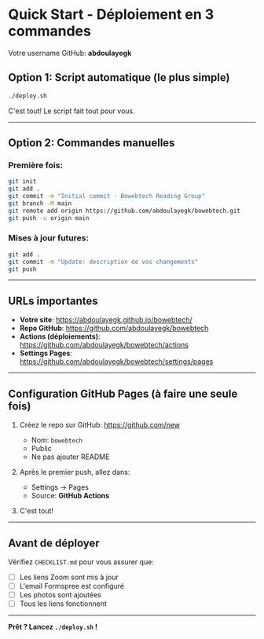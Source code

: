 # Quick Start - Déploiement en 3 commandes

Votre username GitHub: **abdoulayegk**

## Option 1: Script automatique (le plus simple)

```bash
./deploy.sh
```

C'est tout! Le script fait tout pour vous.

---

## Option 2: Commandes manuelles

### Première fois:

```bash
git init
git add .
git commit -m "Initial commit - Bowebtech Reading Group"
git branch -M main
git remote add origin https://github.com/abdoulayegk/bowebtech.git
git push -u origin main
```

### Mises à jour futures:

```bash
git add .
git commit -m "Update: description de vos changements"
git push
```

---

## URLs importantes

- **Votre site**: https://abdoulayegk.github.io/bowebtech/
- **Repo GitHub**: https://github.com/abdoulayegk/bowebtech
- **Actions (déploiements)**: https://github.com/abdoulayegk/bowebtech/actions
- **Settings Pages**: https://github.com/abdoulayegk/bowebtech/settings/pages

---

## Configuration GitHub Pages (à faire une seule fois)

1. Créez le repo sur GitHub: https://github.com/new

   - Nom: `bowebtech`
   - Public
   - Ne pas ajouter README

2. Après le premier push, allez dans:

   - Settings → Pages
   - Source: **GitHub Actions**

3. C'est tout!

---

## Avant de déployer

Vérifiez `CHECKLIST.md` pour vous assurer que:

- [ ] Les liens Zoom sont mis à jour
- [ ] L'email Formspree est configuré
- [ ] Les photos sont ajoutées
- [ ] Tous les liens fonctionnent

---

**Prêt ? Lancez `./deploy.sh` !**

